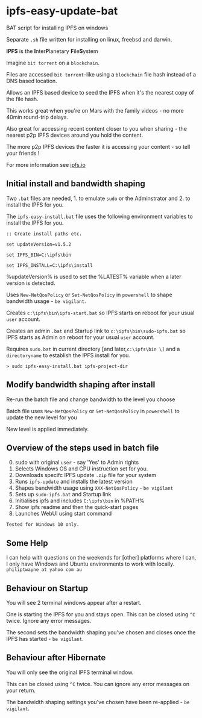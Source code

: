 # ipfs-easy-update-bat
BAT script for installing IPFS on windows

Separate `.sh` file written for installing on linux, freebsd and darwin.

**IPFS** is the **I**nter**P**lanetary **F**ile**S**ystem

Imagine `bit torrent` on a `blockchain`.

Files are accessed `bit torrent`-like using a `blockchain` file hash instead of a DNS based location.

Allows an IPFS based device to seed the IPFS when it's the nearest copy of the file hash.

This works great when you're on Mars with the family videos - no more 40min round-trip delays.

Also great for accessing recent content closer to you when sharing - the nearest p2p IPFS devices around you hold the content. 

The more p2p IPFS devices the faster it is accessing your content - so tell your friends !

For more information see [ipfs.io](https://ipfs.io/)

## Initial install and bandwidth shaping
Two `.bat` files are needed, 1. to emulate `sudo` or the Adminstrator and 2. to install the IPFS for you.

The `ipfs-easy-install.bat` file uses the following environment variables to install the IPFS for you.

`:: Create install paths etc.`

`set updateVersion=v1.5.2`

`set IPFS_BIN=C:\ipfs\bin`

`set IPFS_INSTALL=C:\ipfs\install`

%updateVersion% is used to set the %LATEST% variable when a later version is detected.

Uses `New-NetQosPolicy` or `Set-NetQosPolicy` in `powershell` to shape bandwidth usage - `be vigilant`.

Creates `c:\ipfs\bin\ipfs-start.bat` so IPFS starts on reboot for your usual `user` account.

Creates an admin `.bat` and Startup link to `c:\ipfs\bin\sudo-ipfs.bat` so IPFS starts as Admin on reboot for your usual `user` account.

Requires `sudo.bat` in current directory \[and later,`c:\ipfs\bin \]` and a `directoryname` to establish the IPFS install for you.

`> sudo ipfs-easy-install.bat ipfs-project-dir`

## Modify bandwidth shaping after install
Re-run the batch file and change bandwidth to the level you choose

Batch file uses `New-NetQosPolicy` or `Set-NetQosPolicy` in `powershell` to update the new level for you

New level is applied immediately.

## Overview of the steps used in batch file
 0. sudo with original `user` - say 'Yes' to Admin rights
 1. Selects Windows OS and CPU instruction set for you.
 3. Downloads specifc IPFS update `.zip` file for your system
 4. Runs `ipfs-update` and installs the latest version
 5. Shapes bandwidth usage using `XXX-NetQosPolicy` - `be vigilant`
 6. Sets up `sudo-ipfs.bat` and Startup link
 7. Initialises ipfs and includes `C:\ipfs\bin` in %PATH%
 8. Show ipfs readme and then the quick-start pages
 9. Launches WebUI using start command

`Tested for Windows 10 only.`

## Some Help
I can help with questions on the weekends for \[other\] platforms where I can, I only have Windows and Ubuntu environments to work with locally. `philiptwayne at yahoo com au`

## Behaviour on Startup
You will see 2 terminal windows appear after a restart.

One is starting the IPFS for you and stays open. This can be closed using `^C` twice. Ignore any error messages.

The second sets the bandwidth shaping you've chosen and closes once the IPFS has started - `be vigilant`.

## Behaviour after Hibernate
You will only see the original IPFS terminal window.

This can be closed using `^C` twice. You can ignore any error messages on your return.

The bandwidth shaping settings you've chosen have been re-applied - `be vigilant`.
